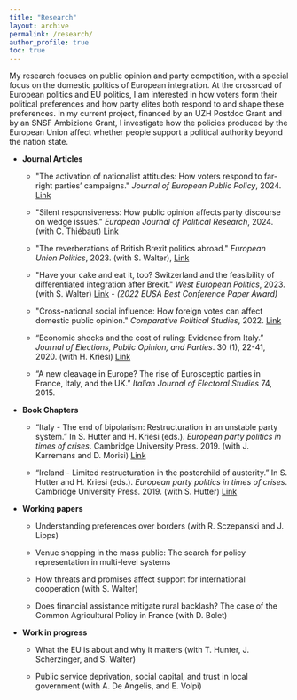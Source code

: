```yaml
---
title: "Research"
layout: archive
permalink: /research/
author_profile: true
toc: true
---
```



My research focuses on public opinion and party competition, with a special focus on the domestic politics of European integration. At the crossroad of European politics and EU politics, I am interested in how voters form their political preferences and how party elites both respond to and shape these preferences. In my current project, financed by an UZH Postdoc Grant and by an SNSF Ambizione Grant, I investigate how the policies produced by the European Union affect whether people support a political authority beyond the nation state.



- **Journal Articles**
	
	- "The activation of nationalist attitudes: How voters respond to far-right parties’ campaigns." <em>Journal of European Public Policy</em>, 2024. <a href="https://www.tandfonline.com/doi/full/10.1080/13501763.2024.2311737?src=exp-la">Link</a> 
	
	- "Silent responsiveness: How public opinion affects party discourse on wedge issues." <em>European Journal of Political Research</em>, 2024. (with C. Thiébaut) <a href="https://ejpr.onlinelibrary.wiley.com/doi/10.1111/1475-6765.12659">Link</a> 
	
	- "The reverberations of British Brexit politics abroad." <em>European Union Politics</em>, 2023. (with S. Walter), <a href="https://journals.sagepub.com/doi/full/10.1177/14651165231207225">Link</a> 

	- "Have your cake and eat it, too? Switzerland and the feasibility of differentiated integration after Brexit." <em>West European Politics</em>, 2023. (with S. Walter) <a href="https://www.tandfonline.com/doi/full/10.1080/01402382.2023.2192083">Link</a> - <em>(2022 EUSA Best Conference Paper Award)</em>
	
	- "Cross-national social influence: How foreign votes can affect domestic public opinion." <em>Comparative Political Studies</em>, 2022. <a href="https://journals.sagepub.com/doi/full/10.1177/00104140221088846">Link</a>

	- “Economic shocks and the cost of ruling: Evidence from Italy.” <em>Journal of Elections, Public Opinion, and Parties</em>. 30 (1), 22-41, 2020. (with H. Kriesi) <a href="https://www.tandfonline.com/doi/full/10.1080/17457289.2019.1571496">Link</a>

	- “A new cleavage in Europe? The rise of Eurosceptic parties in France, Italy, and the UK.” <em>Italian Journal of Electoral Studies</em> 74, 2015. 


- **Book Chapters**

	- “Italy - The end of bipolarism: Restructuration in an unstable party system.” In S. Hutter and H. Kriesi (eds.). <em>European party politics in times of crises</em>. Cambridge University Press. 2019. (with J. Karremans and D. Morisi) <a href="https://www.cambridge.org/core/books/european-party-politics-in-times-of-crisis/italy-the-end-of-bipolarism-restructuration-in-an-unstable-party-system/23471B3E30ED5B76FBDC6A1A08FBCEE8">Link</a> 

	- “Ireland - Limited restructuration in the posterchild of austerity.” In S. Hutter and H. Kriesi (eds.). <em>European party politics in times of crises</em>. Cambridge University Press. 2019. (with S. Hutter) <a href="https://www.cambridge.org/core/books/european-party-politics-in-times-of-crisis/ireland-limited-restructuration-in-the-poster-child-of-austerity/50B07F6AEB93C93A19E21795AB19E19C">Link</a>


- **Working papers**
	
	- Understanding preferences over borders (with R. Sczepanski and J. Lipps)

	- Venue shopping in the mass public: The search for policy representation in multi-level systems
	
	- How threats and promises affect support for international cooperation (with S. Walter)
	 
	- Does financial assistance mitigate rural backlash? The case of the Common Agricultural Policy in France (with D. Bolet)


- **Work in progress**
    
	- What the EU is about and why it matters (with T. Hunter, J. Scherzinger, and S. Walter)
	
	- Public service deprivation, social capital, and trust in local government (with A. De Angelis, and E. Volpi)
	
	

